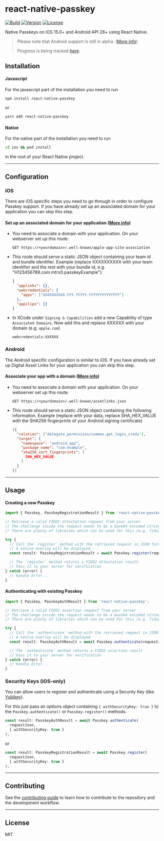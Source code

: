 # react-native-passkey

[![Build](https://img.shields.io/github/actions/workflow/status/mTRx0/react-native-passkey/main.yml?branch=stable)](https://img.shields.io/github/workflow/status/mTRx0/react-native-passkey/Build) [![Version](https://img.shields.io/npm/v/react-native-passkey)](https://img.shields.io/npm/v/react-native-passkey) [![License](https://img.shields.io/npm/l/react-native-passkey)](https://img.shields.io/npm/l/react-native-passkey)

Native Passkeys on iOS 15.0+ and Android API 28+ using React Native.

> Please note that Android support is still in alpha. ([More info](https://developer.android.com/jetpack/androidx/releases/credentials))
>
> Progress is being tracked [here](https://github.com/f-23/react-native-passkey/issues/2).

## Installation

#### Javascript

For the javascript part of the installation you need to run

```sh
npm install react-native-passkey
```

or

```sh
yarn add react-native-passkey
```

#### Native

For the native part of the installation you need to run

```sh
cd ios && pod install
```

in the root of your React Native project.

---

## Configuration

### iOS

There are iOS specific steps you need to go through in order to configure Passkey support. If you have already set up an associated domain for your application you can skip this step.

#### Set up an associated domain for your application ([More info](https://developer.apple.com/documentation/xcode/supporting-associated-domains))

- You need to associate a domain with your application. On your webserver set up this route:

  ```
  GET https://<yourdomain>/.well-known/apple-app-site-association
  ```

- This route should serve a static JSON object containing your team id and bundle identifier.
  Example (replace XXXXXXXXXX with your team identifier and the rest with your bundle id, e.g. "H123456789.com.mtrx0.passkeyExample"):

  ```json
  {
    "applinks": {},
    "webcredentials": {
      "apps": ["XXXXXXXXXX.YYY.YYYYY.YYYYYYYYYYYYYY"]
    },
    "appclips": {}
  }
  ```

- In XCode under `Signing & Capabilities` add a new Capability of type `Associated Domains`.
  Now add this and replace XXXXXX with your domain (e.g. `apple.com`)
  ```
  webcredentials:XXXXXX
  ```
### Android

The Android specific configuration is similar to iOS. If you have already set up Digital Asset Links for your application you can skip this step.

#### Associate your app with a domain ([More info](https://developer.android.com/training/sign-in/passkeys#add-support-dal))
- You need to associate a domain with your application. On your webserver set up this route:

  ```
  GET https://<yourdomain>/.well-known/assetlinks.json
  ```

- This route should serve a static JSON object containing the following information.
  Example (replace with your data, replace SHA_HEX_VALUE with the SHA256 fingerprints of your Android signing certificate)

  ```json
  [{
    "relation": ["delegate_permission/common.get_login_creds"],
    "target": {
      "namespace": "android_app",
      "package_name": "com.example",
      "sha256_cert_fingerprints": [
        SHA_HEX_VALUE
      ]
    }
  }]
  ```

---

## Usage

#### Creating a new Passkey

```ts
import { Passkey, PasskeyRegistrationResult } from 'react-native-passkey';

// Retrieve a valid FIDO2 attestation request from your server
// The challenge inside the request needs to be a base64 encoded string
// There are plenty of libraries which can be used for this (e.g. fido2-lib)

try {
  // Call the `register` method with the retrieved request in JSON format
  // A native overlay will be displayed
  const result: PasskeyRegistrationResult = await Passkey.register(requestJson);

  // The `register` method returns a FIDO2 attestation result
  // Pass it to your server for verification
} catch (error) {
  // Handle Error...
}
```

#### Authenticating with existing Passkey

```ts
import { Passkey, PasskeyAuthResult } from 'react-native-passkey';

// Retrieve a valid FIDO2 assertion request from your server 
// The challenge inside the request needs to be a base64 encoded string
// There are plenty of libraries which can be used for this (e.g. fido2-lib)

try {
  // Call the `authenticate` method with the retrieved request in JSON format 
  // A native overlay will be displayed
  const result: PasskeyAuthResult = await Passkey.authenticate(requestJson);

  // The `authenticate` method returns a FIDO2 assertion result
  // Pass it to your server for verification
} catch (error) {
  // Handle Error...
}
```

### Security Keys (iOS-only)

You can allow users to register and authenticate using a Security Key (like [Yubikey](https://www.yubico.com/)).

For this just pass an options object containing `{ withSecurityKey: true }` to the `Passkey.authenticate()` or `Passkey.register()` methods.

```ts
const result: PasskeyAuthResult = await Passkey.authenticate(
  requestJson,
  { withSecurityKey: true }
);
```

or

```ts
const result: PasskeyRegistrationResult = await Passkey.register(
  requestJson,
  { withSecurityKey: true }
);
```

---

## Contributing

See the [contributing guide](CONTRIBUTING.md) to learn how to contribute to the repository and the development workflow.

---

## License

MIT
